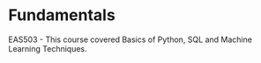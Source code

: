 # Fundamentals

EAS503 - This course covered Basics of Python, SQL and Machine Learning Techniques.

```{tableofcontents}
```